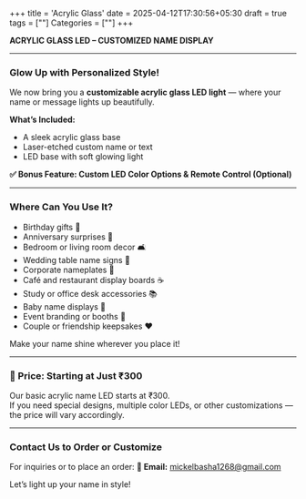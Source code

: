 +++
title = 'Acrylic Glass'
date = 2025-04-12T17:30:56+05:30
draft = true
tags = [""]
Categories = [""]
+++

**ACRYLIC GLASS LED – CUSTOMIZED NAME DISPLAY**

---

### **Glow Up with Personalized Style!**

We now bring you a **customizable acrylic glass LED light** — where your name or message lights up beautifully.

**What’s Included:**
- A sleek acrylic glass base
- Laser-etched custom name or text
- LED base with soft glowing light

**✅ Bonus Feature: Custom LED Color Options & Remote Control (Optional)**

---

### **Where Can You Use It?**

- Birthday gifts 🎁  
- Anniversary surprises 💝  
- Bedroom or living room decor 🛋️  
- Wedding table name signs 💍  
- Corporate nameplates 🏢  
- Café and restaurant display boards ☕  
- Study or office desk accessories 📚  
- Baby name displays 👶  
- Event branding or booths 🎪  
- Couple or friendship keepsakes ❤️

Make your name shine wherever you place it!

---

### **💸 Price: Starting at Just ₹300**

Our basic acrylic name LED starts at ₹300.  
If you need special designs, multiple color LEDs, or other customizations — the price will vary accordingly.

---

### **Contact Us to Order or Customize**

For inquiries or to place an order:
**📧 Email:** mickelbasha1268@gmail.com

Let’s light up your name in style!

